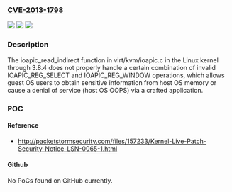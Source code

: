 ### [CVE-2013-1798](https://cve.mitre.org/cgi-bin/cvename.cgi?name=CVE-2013-1798)
![](https://img.shields.io/static/v1?label=Product&message=n%2Fa&color=blue)
![](https://img.shields.io/static/v1?label=Version&message=n%2Fa&color=blue)
![](https://img.shields.io/static/v1?label=Vulnerability&message=n%2Fa&color=brighgreen)

### Description

The ioapic_read_indirect function in virt/kvm/ioapic.c in the Linux kernel through 3.8.4 does not properly handle a certain combination of invalid IOAPIC_REG_SELECT and IOAPIC_REG_WINDOW operations, which allows guest OS users to obtain sensitive information from host OS memory or cause a denial of service (host OS OOPS) via a crafted application.

### POC

#### Reference
- http://packetstormsecurity.com/files/157233/Kernel-Live-Patch-Security-Notice-LSN-0065-1.html

#### Github
No PoCs found on GitHub currently.

